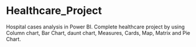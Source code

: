 # Healthcare_Project
Hospital cases analysis in Power BI. Complete healthcare project by using Column chart, Bar Chart, daunt chart, Measures, Cards, Map, Matrix and Pie Chart.
